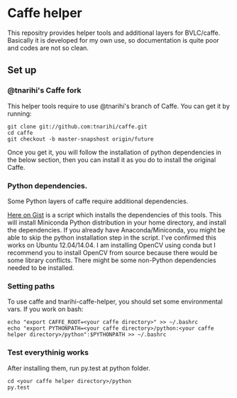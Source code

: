 # Caffe helper

This repositry provides helper tools and additional layers for BVLC/caffe.
Basically it is developed for my own use, so documentation is quite poor and
codes are not so clean.

## Set up

### @tnarihi's Caffe fork

This helper tools require to use @tnarihi's branch of Caffe. You can get it
by running:

```shell
git clone git://github.com:tnarihi/caffe.git
cd caffe
git checkout -b master-snapshost origin/future
```

Once you get it, you will follow the installation of python dependencies in the
below section, then you can install it as you do to install the original Caffe.

### Python dependencies.

Some Python layers of caffe require additional dependencies.

[Here on Gist](https://gist.github.com/tnarihi/cf9154357500de8b051b) is a
script which installs the dependencies of this tools. This will install
Miniconda Python distribution in your home directory, and install the
dependencies. If you already have Anaconda/Miniconda, you might be able to skip
the python installation step in the script. I've confirmed this works on Ubuntu
12.04/14.04. I am installing OpenCV using conda but I recommend you to install
OpenCV from source because there would be some library conflicts. There might 
be some non-Python dependencies needed to be installed.

### Setting paths

To use caffe and tnarihi-caffe-helper, you should set some environmental vars.
If you work on bash:

```shell
echo "export CAFFE_ROOT=<your caffe directory>" >> ~/.bashrc
echo "export PYTHONPATH=<your caffe directory>/python:<your caffe helper directory>/python":$PYTHONPATH >> ~/.bashrc
```

### Test everythinig works
After installing them, run py.test at python folder.

```shell
cd <your caffe helper directory>/python
py.test
```
